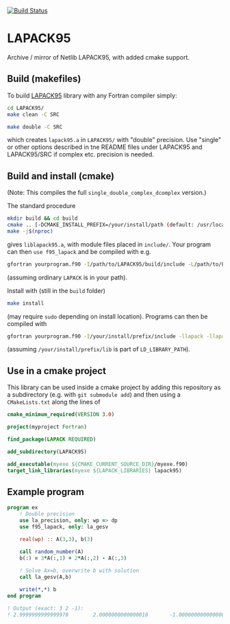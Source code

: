 [![Build Status](https://travis-ci.com/scivision/LAPACK95.svg?branch=master)](https://travis-ci.com/scivision/LAPACK95)

# LAPACK95
Archive / mirror of Netlib LAPACK95, with added cmake support.


## Build (makefiles)
To build
[LAPACK95](http://www.netlib.org/lapack95/)
library with any Fortran compiler simply:
```sh
cd LAPACK95/
make clean -C SRC

make double -C SRC
```
which creates `lapack95.a` in `LAPACK95/`  with "double" precision.
Use "single" or other options described in tne README files under LAPACK95 and LAPACK95/SRC if complex etc. precision is needed.

## Build and install (cmake)
(Note: This compiles the full `single_double_complex_dcomplex` version.)

The standard procedure
```sh
mkdir build && cd build
cmake .. [-DCMAKE_INSTALL_PREFIX=/your/install/path (default: /usr/local)]
make -j$(nproc)
```
gives  `liblapack95.a`, with module files placed in `include/`. Your program can then `use f95_lapack` and be compiled with e.g.
```sh
gfortran yourprogram.f90 -I/path/to/LAPACK95/build/include -L/path/to/LAPACK95/build -llapack -llapack95
```
(assuming ordinary `LAPACK` is in your path).

Install with (still in the `build` folder)
```sh
make install
```
(may require `sudo` depending on install location). Programs can then be compiled with
```sh
gfortran yourprogram.f90 -I/your/install/prefix/include -llapack -llapack95
```
(assuming `/your/install/prefix/lib` is part of `LD_LIBRARY_PATH`).

## Use in a cmake project
This library can be used inside a cmake project by adding this repository as a subdirectory (e.g. with `git submodule add`) and then using a `CMakeLists.txt` along the lines of
```cmake
cmake_minimum_required(VERSION 3.0)

project(myproject Fortran)

find_package(LAPACK REQUIRED)

add_subdirectory(LAPACK95)

add_executable(myexe ${CMAKE_CURRENT_SOURCE_DIR}/myexe.f90)
target_link_libraries(myexe ${LAPACK_LIBRARIES} lapack95)
```

## Example program
```fortran
program ex
    ! Double precision
    use la_precision, only: wp => dp
    use f95_lapack, only: la_gesv

    real(wp) :: A(3,3), b(3)

    call random_number(A)
    b(:) = 3*A(:,1) + 2*A(:,2) - A(:,3)
    
    ! Solve Ax=b, overwrite b with solution
    call la_gesv(A,b)

    write(*,*) b
end program

! Output (exact: 3 2 -1):
! 2.9999999999999978        2.0000000000000018       -1.0000000000000004
```
